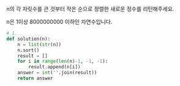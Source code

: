 n의 각 자릿수를 큰 것부터 작은 순으로 정렬한 새로운 정수를 리턴해주세요.

n은 1이상 8000000000 이하인 자연수입니다.

```python
# 1.
def solution(n):
    n = list(str(n))
    n.sort()
    result = []
    for i in range(len(n)-1, -1, -1):
        result.append(n[i])
    answer = int(''.join(result))
    return answer
```

